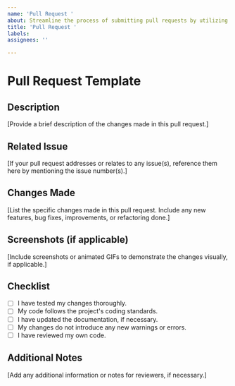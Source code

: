 ```yaml
---
name: 'Pull Request '
about: Streamline the process of submitting pull requests by utilizing this template. Ensure clear communication of changes and adherence to project standards.
title: 'Pull Request '
labels: 
assignees: ''

---
```


# Pull Request Template

## Description

[Provide a brief description of the changes made in this pull request.]

## Related Issue

[If your pull request addresses or relates to any issue(s), reference them here by mentioning the issue number(s).]

## Changes Made

[List the specific changes made in this pull request. Include any new features, bug fixes, improvements, or refactoring done.]

## Screenshots (if applicable)

[Include screenshots or animated GIFs to demonstrate the changes visually, if applicable.]

## Checklist

- [ ] I have tested my changes thoroughly.
- [ ] My code follows the project's coding standards.
- [ ] I have updated the documentation, if necessary.
- [ ] My changes do not introduce any new warnings or errors.
- [ ] I have reviewed my own code.

## Additional Notes

[Add any additional information or notes for reviewers, if necessary.]
